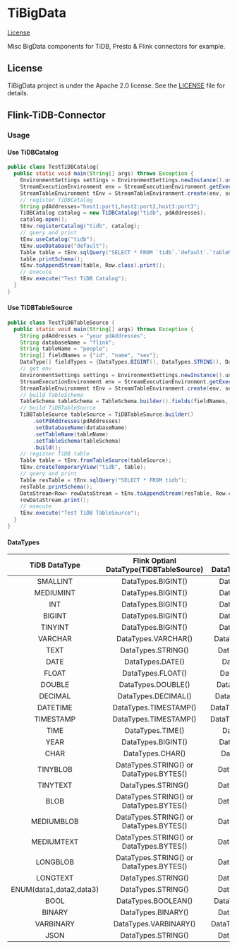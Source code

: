 # TiBigData
[License](https://github.com/pingcap-incubator/TiBigData/blob/master/LICENSE)

Misc BigData components for TiDB, Presto & Flink connectors for example.

## License
TiBigData project is under the Apache 2.0 license. See the [LICENSE](./LICENSE) file for details.

## Flink-TiDB-Connector

### Usage 

#### Use TiDBCatalog
```java
public class TestTiDBCatalog{
  public static void main(String[] args) throws Exception {
    EnvironmentSettings settings = EnvironmentSettings.newInstance().useBlinkPlanner().inStreamingMode().build();
    StreamExecutionEnvironment env = StreamExecutionEnvironment.getExecutionEnvironment();
    StreamTableEnvironment tEnv = StreamTableEnvironment.create(env, settings);
    // register TiDBCatalog
    String pdAddresses="host1:port1,host2:port2,host3:port3";
    TiDBCatalog catalog = new TiDBCatalog("tidb", pdAddresses);
    catalog.open();
    tEnv.registerCatalog("tidb", catalog);
    // query and print
    tEnv.useCatalog("tidb");
    tEnv.useDatabase("default");
    Table table = tEnv.sqlQuery("SELECT * FROM `tidb`.`default`.`tableName`");
    table.printSchema();
    tEnv.toAppendStream(table, Row.class).print();
    // execute
    tEnv.execute("Test TiDB Catalog");
  }
}
```

#### Use TiDBTableSource
```java
public class TestTiDBTableSource {
  public static void main(String[] args) throws Exception {
    String pdAddresses = "your pdAddresses";
    String databaseName = "flink";
    String tableName = "people";
    String[] fieldNames = {"id", "name", "sex"};
    DataType[] fieldTypes = {DataTypes.BIGINT(), DataTypes.STRING(), DataTypes.STRING()};
    // get env
    EnvironmentSettings settings = EnvironmentSettings.newInstance().useBlinkPlanner().inStreamingMode().build();
    StreamExecutionEnvironment env = StreamExecutionEnvironment.getExecutionEnvironment();
    StreamTableEnvironment tEnv = StreamTableEnvironment.create(env, settings);
    // build TableSchema
    TableSchema tableSchema = TableSchema.builder().fields(fieldNames, fieldTypes).build();
    // build TiDBTableSource
    TiDBTableSource tableSource = TiDBTableSource.builder()
        .setPdAddresses(pdAddresses)
        .setDatabaseName(databaseName)
        .setTableName(tableName)
        .setTableSchema(tableSchema)
        .build();
    // register TiDB table
    Table table = tEnv.fromTableSource(tableSource);
    tEnv.createTemporaryView("tidb", table);
    // query and print
    Table resTable = tEnv.sqlQuery("SELECT * FROM tidb");
    resTable.printSchema();
    DataStream<Row> rowDataStream = tEnv.toAppendStream(resTable, Row.class);
    rowDataStream.print();
    // execute
    tEnv.execute("Test TiDB TableSource");
  }
}
```

#### DataTypes
|      TiDB DataType      |  Flink Optianl DataType(TiDBTableSource)|   Flink Default DataType(TiDBCatalog)   |
| :---------------------: | :-------------------------------------: | :-------------------------------------: |
|        SMALLINT         |           DataTypes.BIGINT()            |           DataTypes.BIGINT()            |
|        MEDIUMINT        |           DataTypes.BIGINT()            |           DataTypes.BIGINT()            |
|           INT           |           DataTypes.BIGINT()            |           DataTypes.BIGINT()            |
|         BIGINT          |           DataTypes.BIGINT()            |           DataTypes.BIGINT()            |
|         TINYINT         |           DataTypes.BIGINT()            |           DataTypes.BIGINT()            |
|         VARCHAR         |           DataTypes.VARCHAR()           |           DataTypes.VARCHAR()           |
|          TEXT           |           DataTypes.STRING()            |           DataTypes.STRING()            |
|          DATE           |            DataTypes.DATE()             |            DataTypes.DATE()             |
|          FLOAT          |            DataTypes.FLOAT()            |            DataTypes.FLOAT()            |
|         DOUBLE          |           DataTypes.DOUBLE()            |           DataTypes.DOUBLE()            |
|         DECIMAL         |           DataTypes.DECIMAL()           |           DataTypes.DECIMAL()           |
|        DATETIME         |          DataTypes.TIMESTAMP()          |          DataTypes.TIMESTAMP()          |
|        TIMESTAMP        |          DataTypes.TIMESTAMP()          |          DataTypes.TIMESTAMP()          |
|          TIME           |            DataTypes.TIME()             |            DataTypes.TIME()             |
|          YEAR           |           DataTypes.BIGINT()            |           DataTypes.BIGINT()            |
|          CHAR           |            DataTypes.CHAR()             |            DataTypes.CHAR()             |
|        TINYBLOB         | DataTypes.STRING() or DataTypes.BYTES() |            DataTypes.STRING()			  |
|        TINYTEXT         |           DataTypes.STRING()            |           DataTypes.STRING()            |
|          BLOB           | DataTypes.STRING() or DataTypes.BYTES() | 			DataTypes.STRING() 			  |
|       MEDIUMBLOB        | DataTypes.STRING() or DataTypes.BYTES() | 			DataTypes.STRING() 		  	  |
|       MEDIUMTEXT        | DataTypes.STRING() or DataTypes.BYTES() | 			DataTypes.STRING() 			  |
|        LONGBLOB         | DataTypes.STRING() or DataTypes.BYTES() | 			DataTypes.STRING()		 	  |
|        LONGTEXT         |           DataTypes.STRING()            |           DataTypes.STRING()            |
| ENUM(data1,data2,data3) |           DataTypes.STRING()            |           DataTypes.STRING()            |
|          BOOL           |           DataTypes.BOOLEAN()           |           DataTypes.BOOLEAN()           |
|         BINARY          |           DataTypes.BINARY()            |           DataTypes.BINARY()            |
|        VARBINARY        |          DataTypes.VARBINARY()          |          DataTypes.VARBINARY()          |
|          JSON           |           DataTypes.STRING()            |           DataTypes.STRING()            |

